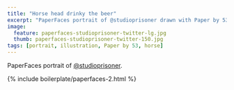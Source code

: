 ```yaml
---
title: "Horse head drinky the beer"
excerpt: "PaperFaces portrait of @studioprisoner drawn with Paper by 53 on an iPad."
image: 
  feature: paperfaces-studioprisoner-twitter-lg.jpg
  thumb: paperfaces-studioprisoner-twitter-150.jpg
tags: [portrait, illustration, Paper by 53, horse]
---
```


PaperFaces portrait of [@studioprisoner](http://twitter.com/studioprisoner).

{% include boilerplate/paperfaces-2.html %}